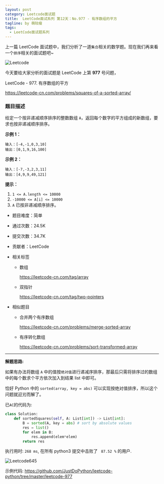 ```yaml
---
layout: post
category: Leetcode面试题
title:  LeetCode面试系列 第12天：No.977 - 有序数组的平方
tagline: by 萌较瘦
tags: 
  - LeetCode面试题系列
---
```


上一篇 LeetCode 面试题中，我们分析了一道`集合`相关的数学题。现在我们再来看一个`排序`相关的面试题吧~

<!--more-->

![Leetcode](//cdn.jsdelivr.net/gh/yanglr/yanglr.github.io/assets/images/public/LeetCode.png)

今天要给大家分析的面试题是 LeetCode 上第 **977** 号问题，

LeetCode - 977. 有序数组的平方

<https://leetcode-cn.com/problems/squares-of-a-sorted-array/>

### 题目描述

给定一个按非递减顺序排序的整数数组 `A`，返回每个数字的平方组成的新数组，要求也按非递减顺序排序。

**示例 1：**

```
输入：[-4,-1,0,3,10]
输出：[0,1,9,16,100]
```

**示例 2：**

```
输入：[-7,-3,2,3,11]
输出：[4,9,9,49,121]
```

**提示：**

1. `1 <= A.length <= 10000`
2. `-10000 <= A[i] <= 10000`
3. `A` 已按非递减顺序排序。

- 题目难度：简单
- 通过次数：24.5K
- 提交次数：34.7K
- 贡献者：LeetCode

- 相关标签 

  - 数组

    <https://leetcode-cn.com/tag/array>

  - 双指针

    <https://leetcode-cn.com/tag/two-pointers>

- 相似题目 

  - 合并两个有序数组

    <https://leetcode-cn.com/problems/merge-sorted-array>

  - 有序转化数组

    <https://leetcode-cn.com/problems/sort-transformed-array>

------

**解题思路:**

如果有办法将数组 `A` 中的值按`绝对值`进行递减序排序，那最后只需将排序过的数组中的每个数求个平方依次加入到结果 list 中即可。

恰好 Python 中的 `sorted(array, key = abs)` 可以实现按绝对值排序，所以这个问题就迎刃而解了。

已`AC`的代码为:

```python
class Solution:
    def sortedSquares(self, A: List[int]) -> List[int]:
        B = sorted(A, key = abs) # sort by absolute values
        res = list()
        for elem in B:
            res.append(elem*elem)
        return res
```

执行用时: `268 ms`, 在所有 python3 提交中击败了 ` 87.52 %` 的用户.

![Leetcode645](http://cdn.jsdelivr.net/gh/justdopython/justdopython.github.io/assets/images/2019/python/leetcode977.jpg)

示例代码: <https://github.com/JustDoPython/leetcode-python/tree/master/leetcode-977>